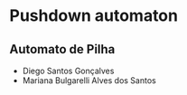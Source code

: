 # Pushdown automaton

<h2>Automato de Pilha</h2>

<ul>
<li>Diego Santos Gonçalves</li>
<li>Mariana Bulgarelli Alves dos Santos</li>
</ul>

